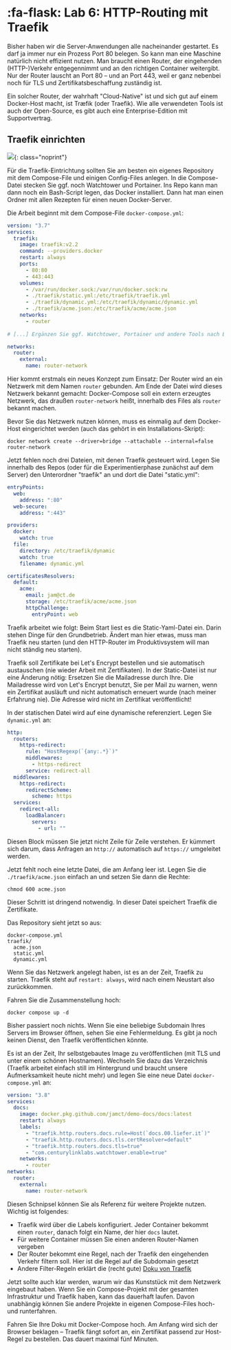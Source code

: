 # :fa-flask: Lab 6: HTTP-Routing mit Traefik

Bisher haben wir die Server-Anwendungen alle nacheinander gestartet. Es darf ja immer nur ein Prozess Port 80 belegen. So kann man eine Maschine natürlich nicht effizient nutzen. Man braucht einen Router, der eingehenden (HTTP-)Verkehr entgegennimmt und an den richtigen Container weitergibt. Nur der Router lauscht an Port 80 – und an Port 443, weil er ganz nebenbei noch für TLS und Zertifikatsbeschaffung zuständig ist.

Ein solcher Router, der wahrhaft "Cloud-Native" ist und sich gut auf einem Docker-Host macht, ist Træfik (oder Traefik). Wie alle verwendeten Tools ist auch der Open-Source, es gibt auch eine Enterprise-Edition mit Supportvertrag.

## Traefik einrichten

![ ](https://heise.cloudimg.io/width/900/q65.png-lossy-65.webp-lossy-65.foil1/_www-heise-de_/select/ct/2019/17/1565693316870479/contentimages/image-1564472350617001.jpg){: class="noprint"}

Für die Traefik-Eintrichtung sollten Sie am besten ein eigenes Repository mit dem Compose-File und einigen Config-Files anlegen. In die Compose-Datei stecken Sie ggf. noch Watchtower und Portainer. Ins Repo kann man dann noch ein Bash-Script legen, das Docker installiert. Dann hat man einen Ordner mit allen Rezepten für einen neuen Docker-Server.

Die Arbeit beginnt mit dem Compose-File `docker-compose.yml`:

```yaml
version: "3.7"
services:
  traefik:
    image: traefik:v2.2
    command: --providers.docker
    restart: always
    ports:
      - 80:80
      - 443:443
    volumes:
      - /var/run/docker.sock:/var/run/docker.sock:rw
      - ./traefik/static.yml:/etc/traefik/traefik.yml
      - ./traefik/dynamic.yml:/etc/traefik/dynamic/dynamic.yml
      - ./traefik/acme.json:/etc/traefik/acme/acme.json
    networks:
      - router
    
# [...] Ergänzen Sie ggf. Watchtower, Portainer und andere Tools nach Belieben...

networks:
  router:
    external: 
      name: router-network

```

Hier kommt erstmals ein neues Konzept zum Einsatz: Der Router wird an ein Netzwerk mit dem Namen `router` gebunden. Am Ende der Datei wird dieses Netzwerk bekannt gemacht: Docker-Compose soll ein extern erzeugtes Netzwerk, das draußen `router-network` heißt, innerhalb des Files als `router` bekannt machen.

Bevor Sie das Netzwerk nutzen können, muss es einmalig auf dem Docker-Host eingerichtet werden (auch das gehört in ein Installations-Skript):

```
docker network create --driver=bridge --attachable --internal=false router-network
```

Jetzt fehlen noch drei Dateien, mit denen Traefik gesteuert wird. Legen Sie innerhalb des Repos (oder für die Experimentierphase zunächst auf dem Server) den Unterordner "traefik" an und dort die Datei "static.yml":

```yaml
entryPoints:
  web:
    address: ":80"
  web-secure:
    address: ":443"

providers:
  docker:
    watch: true
  file:
    directory: /etc/traefik/dynamic
    watch: true
    filename: dynamic.yml

certificatesResolvers:
  default:
    acme:
      email: jam@ct.de
      storage: /etc/traefik/acme/acme.json
      httpChallenge:
        entryPoint: web
```

Traefik arbeitet wie folgt: Beim Start liest es die Static-Yaml-Datei ein. Darin stehen Dinge für den Grundbetrieb. Ändert man hier etwas, muss man Traefik neu starten (und den HTTP-Router im Produktivsystem will man nicht ständig neu starten).

Traefik soll Zertifikate bei Let's Encrypt bestellen und sie automatisch austauschen (nie wieder Arbeit mit Zertifikaten). In der Static-Datei ist nur eine Änderung nötig: Ersetzen Sie die Mailadresse durch Ihre. Die Mailadresse wird von Let's Encrypt benutzt, Sie per Mail zu warnen, wenn ein Zertifikat ausläuft und nicht automatisch erneuert wurde (nach meiner Erfahrung nie). Die Adresse wird nicht im Zertifikat veröffentlicht!

In der statischen Datei wird auf eine dynamische referenziert. Legen Sie `dynamic.yml` an:

```yml
http:
  routers:
    https-redirect:
      rule: "HostRegexp(`{any:.*}`)"
      middlewares:
        - https-redirect
      service: redirect-all
  middlewares:
    https-redirect:
      redirectScheme:
        scheme: https
  services:
    redirect-all:
      loadBalancer:
        servers:
          - url: ""
```

Diesen Block müssen Sie jetzt nicht Zeile für Zeile verstehen. Er kümmert sich darum, dass Anfragen an `http://` automatisch auf `https://` umgeleitet werden.

Jetzt fehlt noch eine letzte Datei, die am Anfang leer ist. Legen Sie die `./traefik/acme.json` einfach an und setzen Sie dann die Rechte:

```
chmod 600 acme.json
```

Dieser Schritt ist dringend notwendig. In dieser Datei speichert Traefik die Zertifikate.


Das Repository sieht jetzt so aus:

```
docker-compose.yml
traefik/
  acme.json
  static.yml
  dynamic.yml
```

Wenn Sie das Netzwerk angelegt haben, ist es an der Zeit, Traefik zu starten. Traefik steht auf `restart: always`, wird nach einem Neustart also zurückkommen.

Fahren Sie die Zusammenstellung hoch:

```
docker compose up -d
```

Bisher passiert noch nichts. Wenn Sie eine beliebige Subdomain Ihres Servers im Browser öffnen, sehen Sie eine Fehlermeldung. Es gibt ja noch keinen Dienst, den Traefik veröffentlichen könnte.

Es ist an der Zeit, Ihr selbstgebautes Image zu veröffentlichen (mit TLS und unter einem schönen Hostnamen). Wechseln Sie dazu das Verzeichnis (Traefik arbeitet einfach still im Hintergrund und braucht unsere Aufmerksamkeit heute nicht mehr) und legen Sie eine neue Datei `docker-compose.yml` an:

```yaml
version: "3.8"
services:
  docs:
    image: docker.pkg.github.com/jamct/demo-docs/docs:latest
    restart: always
    labels:
      - "traefik.http.routers.docs.rule=Host(`docs.00.liefer.it`)"
      - "traefik.http.routers.docs.tls.certResolver=default"
      - "traefik.http.routers.docs.tls=true"
      - "com.centurylinklabs.watchtower.enable=true"
    networks:
      - router
networks:
  router:
    external: 
      name: router-network
```

Diesen Schnipsel können Sie als Referenz für weitere Projekte nutzen. Wichtig ist folgendes:

* Traefik wird über die Labels konfiguriert. Jeder Container bekommt einen `router`, danach folgt ein Name, der hier `docs` lautet.
* Für weitere Container müssen Sie einen anderen Router-Namen vergeben
* Der Router bekommt eine Regel, nach der Traefik den eingehenden Verkehr filtern soll. Hier ist die Regel auf die Subdomain gesetzt
* Andere Filter-Regeln erklärt die (recht gute) [Doku von Traefik](https://docs.traefik.io/routing/routers/) 





Jetzt sollte auch klar werden, warum wir das Kunststück mit dem Netzwerk eingebaut haben. Wenn Sie ein Compose-Projekt mit der gesamten Infrastruktur und Traefik haben, kann das dauerhaft laufen. Davon unabhängig können Sie andere Projekte in eigenen Compose-Files hoch- und runterfahren.

Fahren Sie Ihre Doku mit Docker-Compose hoch. Am Anfang wird sich der Browser beklagen – Traefik fängt sofort an, ein Zertifikat passend zur Host-Regel zu bestellen. Das dauert maximal fünf Minuten.
